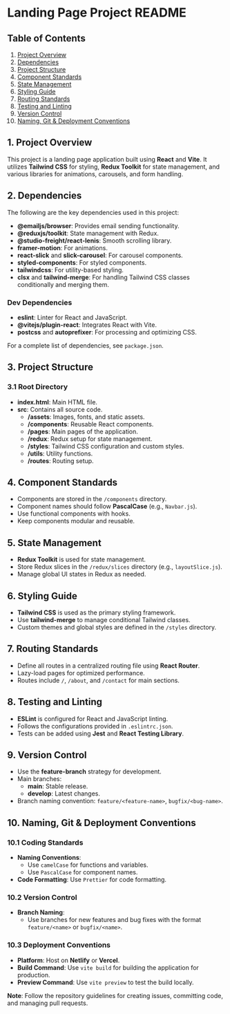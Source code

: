 # Landing Page Project README

## Table of Contents
1. [Project Overview](#project-overview)
2. [Dependencies](#dependencies)
3. [Project Structure](#project-structure)
4. [Component Standards](#component-standards)
5. [State Management](#state-management)
6. [Styling Guide](#styling-guide)
7. [Routing Standards](#routing-standards)
8. [Testing and Linting](#testing-and-linting)
9. [Version Control](#version-control)
10. [Naming, Git & Deployment Conventions](#naming-git-deployment-conventions)

## 1. Project Overview
This project is a landing page application built using **React** and **Vite**. It utilizes **Tailwind CSS** for styling, **Redux Toolkit** for state management, and various libraries for animations, carousels, and form handling.

## 2. Dependencies
The following are the key dependencies used in this project:
- **@emailjs/browser**: Provides email sending functionality.
- **@reduxjs/toolkit**: State management with Redux.
- **@studio-freight/react-lenis**: Smooth scrolling library.
- **framer-motion**: For animations.
- **react-slick** and **slick-carousel**: For carousel components.
- **styled-components**: For styled components.
- **tailwindcss**: For utility-based styling.
- **clsx** and **tailwind-merge**: For handling Tailwind CSS classes conditionally and merging them.

### Dev Dependencies
- **eslint**: Linter for React and JavaScript.
- **@vitejs/plugin-react**: Integrates React with Vite.
- **postcss** and **autoprefixer**: For processing and optimizing CSS.

For a complete list of dependencies, see `package.json`.

## 3. Project Structure

### 3.1 Root Directory
- **index.html**: Main HTML file.
- **src**: Contains all source code.
  - **/assets**: Images, fonts, and static assets.
  - **/components**: Reusable React components.
  - **/pages**: Main pages of the application.
  - **/redux**: Redux setup for state management.
  - **/styles**: Tailwind CSS configuration and custom styles.
  - **/utils**: Utility functions.
  - **/routes**: Routing setup.

## 4. Component Standards
- Components are stored in the `/components` directory.
- Component names should follow **PascalCase** (e.g., `Navbar.js`).
- Use functional components with hooks.
- Keep components modular and reusable.

## 5. State Management
- **Redux Toolkit** is used for state management.
- Store Redux slices in the `/redux/slices` directory (e.g., `layoutSlice.js`).
- Manage global UI states in Redux as needed.

## 6. Styling Guide
- **Tailwind CSS** is used as the primary styling framework.
- Use **tailwind-merge** to manage conditional Tailwind classes.
- Custom themes and global styles are defined in the `/styles` directory.

## 7. Routing Standards
- Define all routes in a centralized routing file using **React Router**.
- Lazy-load pages for optimized performance.
- Routes include `/`, `/about`, and `/contact` for main sections.

## 8. Testing and Linting
- **ESLint** is configured for React and JavaScript linting.
- Follows the configurations provided in `.eslintrc.json`.
- Tests can be added using **Jest** and **React Testing Library**.

## 9. Version Control
- Use the **feature-branch** strategy for development.
- Main branches:
  - **main**: Stable release.
  - **develop**: Latest changes.
- Branch naming convention: `feature/<feature-name>`, `bugfix/<bug-name>`.

## 10. Naming, Git & Deployment Conventions

### 10.1 Coding Standards
- **Naming Conventions**:
  - Use `camelCase` for functions and variables.
  - Use `PascalCase` for component names.
- **Code Formatting**: Use `Prettier` for code formatting.

### 10.2 Version Control
- **Branch Naming**:
  - Use branches for new features and bug fixes with the format `feature/<name>` or `bugfix/<name>`.

### 10.3 Deployment Conventions
- **Platform**: Host on **Netlify** or **Vercel**.
- **Build Command**: Use `vite build` for building the application for production.
- **Preview Command**: Use `vite preview` to test the build locally.

**Note**: Follow the repository guidelines for creating issues, committing code, and managing pull requests.
